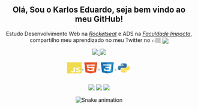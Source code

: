 <h2 align="center">Olá, Sou o Karlos Eduardo, seja bem vindo ao meu GitHub!</h2>
 <div>
  <p align="center">Estudo Desenvolvimento Web na <a href="https://www.rocketseat.com.br/"><i>Rocketseat</i></a> e ADS na <a href="https://www.impacta.edu.br/"><i>Faculdade Impacta</i></a>, compartilho meu aprendizado no meu Twitter no <a href="https://twitter.com/karloscode1"></a><span> 👉🏽️</span>
  <a align="rigth"  href="https://twitter.com/karloscode1" target="_blank">
    <img width="5%" align="center" valign="middle" src="https://img.shields.io/twitter/url?style=social&url=https%3A%2F%2Ftwitter.com%2Fkarloscode1"_blank" />
  </a><br>
</div>
                   
<div align="center">
  <a href="https://github.com/karloscode1">
  <img height="150em" src="https://github-readme-stats.vercel.app/api?username=karloscode1&show_icons=true&theme=tokyonight&include_all_commits=true&count_private=true"/>
  <img height="150em" src="https://github-readme-stats.vercel.app/api/top-langs/?username=karloscode1&layout=compact&langs_count=7&theme=tokyonight"/>
</div>
<div align="center" style="display: inline_block"><br>
  <img align="center" alt="karloscode1" height="30" width="40" src="https://raw.githubusercontent.com/devicons/devicon/master/icons/javascript/javascript-plain.svg">
   <img align="center" alt="karlos-HTML" height="30" width="40" src="https://raw.githubusercontent.com/devicons/devicon/master/icons/html5/html5-original.svg">
  <img align="center" alt="karlos-CSS" height="30" width="40" src="https://raw.githubusercontent.com/devicons/devicon/master/icons/css3/css3-original.svg">
  <img align="center" alt="karlos-Python" height="30" width="40" src="https://raw.githubusercontent.com/devicons/devicon/master/icons/python/python-original.svg">
 <!--
  <img align="center" alt="karloscode1" height="30" width="40" src="https://raw.githubusercontent.com/devicons/devicon/master/icons/typescript/typescript-plain.svg">
  <img align="center" alt="karlos-React" height="30" width="40" src="https://raw.githubusercontent.com/devicons/devicon/master/icons/react/react-original.svg">
  <img align="center" alt="karlos-Python" height="30" width="40" src="https://raw.githubusercontent.com/devicons/devicon/master/icons/python/python-original.svg">
  <img align="center" alt="karlos-Csharp" height="30" width="40" src="https://raw.githubusercontent.com/devicons/devicon/master/icons/csharp/csharp-original.svg">
-->
</div>
  
  ##
 
<div align="center"> 
  <a href="https://twitter.com/karloscode1" target="_blank"><img src="https://img.shields.io/badge/Twitter-1DA1F2?style=for-the-badge&logo=twitter&logoColor=white"_blank"></a>
  <a href = "mailto:karloseasilva1@gmail.com"><img src="https://img.shields.io/badge/-Gmail-%23333?style=for-the-badge&logo=gmail&logoColor=white" target="_blank"></a>
  <a href="https://www.linkedin.com/in/karlos-alcanti/" target="_blank"><img src="https://img.shields.io/badge/-LinkedIn-%230077B5?style=for-the-badge&logo=linkedin&logoColor=white" target="_blank"></a> 
 
  ![Snake animation](https://github.com/karloscode1/karloscode1/blob/output/github-contribution-grid-snake.svg)
 
</div>
 <!--
    https://github.com/alexandresanlim/Badges4-README.md-Profile#-social-
 -->
    
